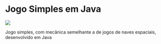 <h1>Jogo Simples em Java</h1>
<img src="res/printjogo.png">
<p> Jogo simples, com mecânica semelhante a de jogos de naves espaciais, desenvolvido em Java</p>
